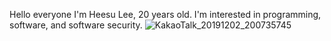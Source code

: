 Hello everyone
I'm Heesu Lee, 20 years old.
I'm interested in programming, software, and software security.
![KakaoTalk_20191202_200735745](https://user-images.githubusercontent.com/58419418/69973820-77909400-1567-11ea-97ba-a2d0a340b84a.jpg)
